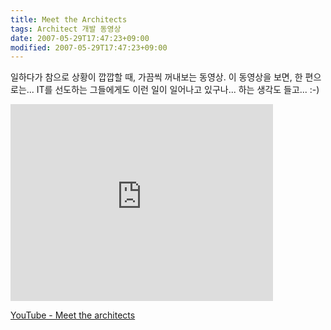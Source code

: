 ```yaml
---
title: Meet the Architects
tags: Architect 개발 동영상
date: 2007-05-29T17:47:23+09:00
modified: 2007-05-29T17:47:23+09:00
---
```

일하다가 참으로 상황이 깝깝할 때, 가끔씩 꺼내보는 동영상.
이 동영상을 보면, 한 편으로는... IT를 선도하는 그들에게도 이런 일이 일어나고
있구나... 하는 생각도 들고... :-)

<div class="tac">
<iframe width="420" height="315" src="https://www.youtube.com/embed/Df4RnVl03Es" frameborder="0" allowfullscreen></iframe>
</div>

[YouTube - Meet the architects](http://www.youtube.com/watch?v=Df4RnVl03Es)
